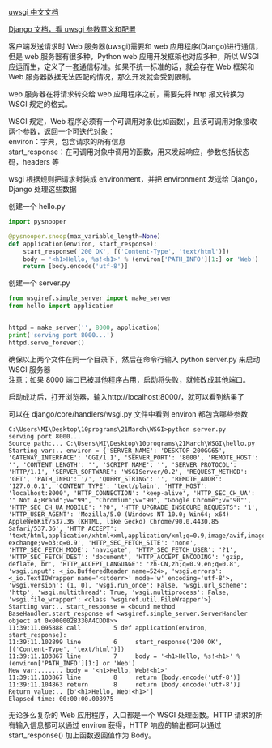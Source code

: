 
[uwsgi 中文文档](https://uwsgi-docs-zh.readthedocs.io/zh_CN/latest/)  

[Django 文档，看 uwsgi 参数意义和配置](https://docs.djangoproject.com/zh-hans/3.1/howto/deployment/wsgi/uwsgi/)  


客户端发送请求时 Web 服务器(uwsgi)需要和 web 应用程序(Django)进行通信，但是 web 服务器有很多种，Python web 应用开发框架也对应多种，所以 WSGI 应运而生，定义了一套通信标准。如果不统一标准的话，就会存在 Web 框架和 Web 服务器数据无法匹配的情况，那么开发就会受到限制。  

web 服务器在将请求转交给 web 应用程序之前，需要先将 http 报文转换为 WSGI 规定的格式。  

WSGI 规定，Web 程序必须有一个可调用对象(比如函数)，且该可调用对象接收两个参数，返回一个可迭代对象：  
environ：字典，包含请求的所有信息  
start_response：在可调用对象中调用的函数，用来发起响应，参数包括状态码，headers 等  

wsgi 根据规则把请求封装成 environment，并把 environment 发送给 Django，Django 处理这些数据  

创建一个 hello.py  
```python 
import pysnooper

@pysnooper.snoop(max_variable_length=None)
def application(environ, start_response):
    start_response('200 OK', [('Content-Type', 'text/html')])
    body = '<h1>Hello, %s!<h1>' % (environ['PATH_INFO'][1:] or 'Web')
    return [body.encode('utf-8')]
```

创建一个 server.py  
```python 
from wsgiref.simple_server import make_server
from hello import application


httpd = make_server('', 8000, application)
print('serving port 8000...')
httpd.serve_forever()
```

确保以上两个文件在同一个目录下，然后在命令行输入 python server.py 来启动 WSGI 服务器  
注意：如果 8000 端口已被其他程序占用，启动将失败，就修改成其他端口。  

启动成功后，打开浏览器，输入http:\//localhost:8000/，就可以看到结果了  

可以在 django/core/handlers/wsgi.py 文件中看到 environ 都包含哪些参数  

    C:\Users\MI\Desktop\10programs\21March\WSGI>python server.py
    serving port 8000...
    Source path:... C:\Users\MI\Desktop\10programs\21March\WSGI\hello.py
    Starting var:.. environ = {'SERVER_NAME': 'DESKTOP-200GG65', 'GATEWAY_INTERFACE': 'CGI/1.1', 'SERVER_PORT': '8000', 'REMOTE_HOST': '', 'CONTENT_LENGTH': '', 'SCRIPT_NAME': '', 'SERVER_PROTOCOL': 'HTTP/1.1', 'SERVER_SOFTWARE': 'WSGIServer/0.2', 'REQUEST_METHOD': 'GET', 'PATH_INFO': '/', 'QUERY_STRING': '', 'REMOTE_ADDR': '127.0.0.1', 'CONTENT_TYPE': 'text/plain', 'HTTP_HOST': 'localhost:8000', 'HTTP_CONNECTION': 'keep-alive', 'HTTP_SEC_CH_UA': '" Not A;Brand";v="99", "Chromium";v="90", "Google Chrome";v="90"', 'HTTP_SEC_CH_UA_MOBILE': '?0', 'HTTP_UPGRADE_INSECURE_REQUESTS': '1', 'HTTP_USER_AGENT': 'Mozilla/5.0 (Windows NT 10.0; Win64; x64) AppleWebKit/537.36 (KHTML, like Gecko) Chrome/90.0.4430.85 Safari/537.36', 'HTTP_ACCEPT': 'text/html,application/xhtml+xml,application/xml;q=0.9,image/avif,image/webp,image/apng,*/*;q=0.8,application/signed-exchange;v=b3;q=0.9', 'HTTP_SEC_FETCH_SITE': 'none', 'HTTP_SEC_FETCH_MODE': 'navigate', 'HTTP_SEC_FETCH_USER': '?1', 'HTTP_SEC_FETCH_DEST': 'document', 'HTTP_ACCEPT_ENCODING': 'gzip, deflate, br', 'HTTP_ACCEPT_LANGUAGE': 'zh-CN,zh;q=0.9,en;q=0.8', 'wsgi.input': <_io.BufferedReader name=524>, 'wsgi.errors': <_io.TextIOWrapper name='<stderr>' mode='w' encoding='utf-8'>, 'wsgi.version': (1, 0), 'wsgi.run_once': False, 'wsgi.url_scheme': 'http', 'wsgi.multithread': True, 'wsgi.multiprocess': False, 'wsgi.file_wrapper': <class 'wsgiref.util.FileWrapper'>}
    Starting var:.. start_response = <bound method BaseHandler.start_response of <wsgiref.simple_server.ServerHandler object at 0x0000028330A4CDD8>>
    11:39:11.095888 call         5 def application(environ, start_response):
    11:39:11.102899 line         6     start_response('200 OK', [('Content-Type', 'text/html')])
    11:39:11.103867 line         7     body = '<h1>Hello, %s!<h1>' % (environ['PATH_INFO'][1:] or 'Web')
    New var:....... body = '<h1>Hello, Web!<h1>'
    11:39:11.103867 line         8     return [body.encode('utf-8')]
    11:39:11.104863 return       8     return [body.encode('utf-8')]
    Return value:.. [b'<h1>Hello, Web!<h1>']
    Elapsed time: 00:00:00.008975

无论多么复杂的 Web 应用程序，入口都是一个 WSGI 处理函数。HTTP 请求的所有输入信息都可以通过 environ 获得，HTTP 响应的输出都可以通过 start_response() 加上函数返回值作为 Body。  

